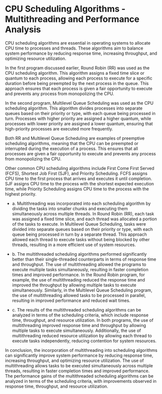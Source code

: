 # CPU Scheduling Algorithms - Multithreading and Performance Analysis

CPU scheduling algorithms are essential in operating systems to allocate CPU time to processes and threads. These algorithms aim to balance system performance by reducing response time, increasing throughput, and optimizing resource utilization.

In the first program discussed earlier, Round Robin (RR) was used as the CPU scheduling algorithm. This algorithm assigns a fixed time slice or quantum to each process, allowing each process to execute for a specific duration before being preempted by the next process in the queue. This approach ensures that each process is given a fair opportunity to execute and prevents any process from monopolizing the CPU.

In the second program, Multilevel Queue Scheduling was used as the CPU scheduling algorithm. This algorithm divides processes into separate queues based on their priority or type, with each queue being processed in turn. Processes with higher priority are assigned a higher quantum, while processes with lower priority are assigned a lower quantum, ensuring that high-priority processes are executed more frequently.

Both RR and Multilevel Queue Scheduling are examples of preemptive scheduling algorithms, meaning that the CPU can be preempted or interrupted during the execution of a process. This ensures that all processes are given a fair opportunity to execute and prevents any process from monopolizing the CPU.

Other common CPU scheduling algorithms include First Come First Served (FCFS), Shortest Job First (SJF), and Priority Scheduling. FCFS assigns CPU time to the first process that arrives and executes it until completion. SJF assigns CPU time to the process with the shortest expected execution time, while Priority Scheduling assigns CPU time to the process with the highest priority.

-   a. Multithreading was incorporated into each scheduling algorithm by dividing the tasks into smaller chunks and executing them simultaneously across multiple threads. In Round Robin (RR), each task was assigned a fixed time slice, and each thread was allocated a portion of the tasks to execute. In Multilevel Queue Scheduling, tasks were divided into separate queues based on their priority or type, with each queue being processed in turn by a separate thread. This approach allowed each thread to execute tasks without being blocked by other threads, resulting in a more efficient use of system resources.

-   b. The multithreaded scheduling algorithms performed significantly better than their single-threaded counterparts in terms of response time and throughput. The use of multithreading allowed the programs to execute multiple tasks simultaneously, resulting in faster completion times and improved performance. In the Round Robin program, for example, the use of multithreading reduced the response time and improved the throughput by allowing multiple tasks to execute simultaneously. Similarly, in the Multilevel Queue Scheduling program, the use of multithreading allowed tasks to be processed in parallel, resulting in improved performance and reduced wait times.

-   c. The results of the multithreaded scheduling algorithms can be analyzed in terms of the scheduling criteria, which include response time, throughput, and resource utilization. In both programs, the use of multithreading improved response time and throughput by allowing multiple tasks to execute simultaneously. Additionally, the use of multithreading reduced resource utilization by allowing each thread to execute tasks independently, reducing contention for system resources.

In conclusion, the incorporation of multithreading into scheduling algorithms can significantly improve system performance by reducing response time, increasing throughput, and optimizing resource utilization. The use of multithreading allows tasks to be executed simultaneously across multiple threads, resulting in faster completion times and improved performance. The performance gains of the multithreaded scheduling algorithms can be analyzed in terms of the scheduling criteria, with improvements observed in response time, throughput, and resource utilization.
